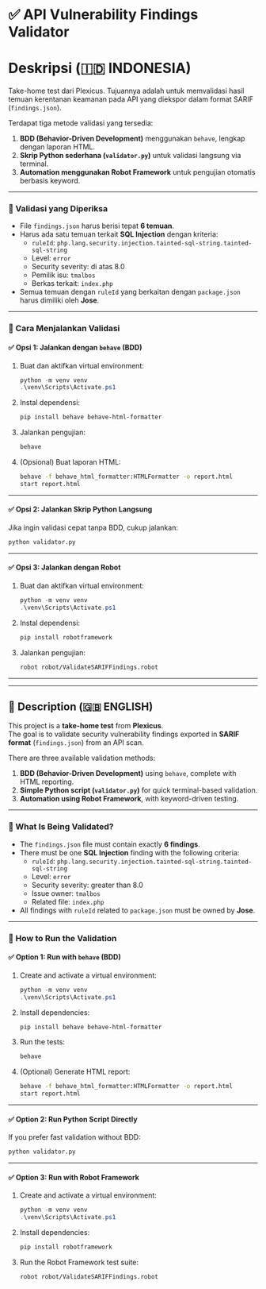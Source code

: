 # ✅ API Vulnerability Findings Validator

# Deskripsi (🇮🇩 INDONESIA)
Take-home test dari Plexicus. 
Tujuannya adalah untuk memvalidasi hasil temuan kerentanan keamanan pada API yang diekspor dalam format SARIF (`findings.json`).

Terdapat tiga metode validasi yang tersedia:

1. **BDD (Behavior-Driven Development)** menggunakan `behave`, lengkap dengan laporan HTML.
2. **Skrip Python sederhana (`validator.py`)** untuk validasi langsung via terminal.
3. **Automation menggunakan Robot Framework** untuk pengujian otomatis berbasis keyword.

---

### 🎯 Validasi yang Diperiksa

- File `findings.json` harus berisi tepat **6 temuan**.
- Harus ada satu temuan terkait **SQL Injection** dengan kriteria:
  - `ruleId`: `php.lang.security.injection.tainted-sql-string.tainted-sql-string`
  - Level: `error`
  - Security severity: di atas 8.0
  - Pemilik isu: `tmalbos`
  - Berkas terkait: `index.php`
- Semua temuan dengan `ruleId` yang berkaitan dengan `package.json` harus dimiliki oleh **Jose**.

---

### 🧪 Cara Menjalankan Validasi

#### ✅ Opsi 1: Jalankan dengan `behave` (BDD)

1. Buat dan aktifkan virtual environment:

    ```powershell
    python -m venv venv
    .\venv\Scripts\Activate.ps1
    ```

2. Instal dependensi:

    ```bash
    pip install behave behave-html-formatter
    ```

3. Jalankan pengujian:

    ```bash
    behave
    ```

4. (Opsional) Buat laporan HTML:

    ```bash
    behave -f behave_html_formatter:HTMLFormatter -o report.html
    start report.html
    ```

---

#### ✅ Opsi 2: Jalankan Skrip Python Langsung

Jika ingin validasi cepat tanpa BDD, cukup jalankan:

```bash
python validator.py
```

---

#### ✅ Opsi 3: Jalankan dengan Robot

1. Buat dan aktifkan virtual environment:

    ```powershell
    python -m venv venv
    .\venv\Scripts\Activate.ps1
    ```

2. Instal dependensi:

    ```bash
    pip install robotframework
    ```

3. Jalankan pengujian:

    ```bash
    robot robot/ValidateSARIFFindings.robot
    ```
---
---

## 📄 Description (🇬🇧 ENGLISH)

This project is a **take-home test** from **Plexicus**.  
The goal is to validate security vulnerability findings exported in **SARIF format** (`findings.json`) from an API scan.

There are three available validation methods:

1. **BDD (Behavior-Driven Development)** using `behave`, complete with HTML reporting.
2. **Simple Python script (`validator.py`)** for quick terminal-based validation.
3. **Automation using Robot Framework**, with keyword-driven testing.

---

### 🎯 What Is Being Validated?

- The `findings.json` file must contain exactly **6 findings**.
- There must be one **SQL Injection** finding with the following criteria:
  - `ruleId`: `php.lang.security.injection.tainted-sql-string.tainted-sql-string`
  - Level: `error`
  - Security severity: greater than 8.0
  - Issue owner: `tmalbos`
  - Related file: `index.php`
- All findings with `ruleId` related to `package.json` must be owned by **Jose**.

---

### 🧪 How to Run the Validation

#### ✅ Option 1: Run with `behave` (BDD)

1. Create and activate a virtual environment:

    ```powershell
    python -m venv venv
    .\venv\Scripts\Activate.ps1
    ```

2. Install dependencies:

    ```bash
    pip install behave behave-html-formatter
    ```

3. Run the tests:

    ```bash
    behave
    ```

4. (Optional) Generate HTML report:

    ```bash
    behave -f behave_html_formatter:HTMLFormatter -o report.html
    start report.html
    ```

---

#### ✅ Option 2: Run Python Script Directly

If you prefer fast validation without BDD:

```bash
python validator.py
```

---

#### ✅ Option 3: Run with Robot Framework

1. Create and activate a virtual environment:

    ```powershell
    python -m venv venv
    .\venv\Scripts\Activate.ps1
    ```

2. Install dependencies:

    ```bash
    pip install robotframework
    ```

3. Run the Robot Framework test suite:

    ```bash
    robot robot/ValidateSARIFFindings.robot
    ```